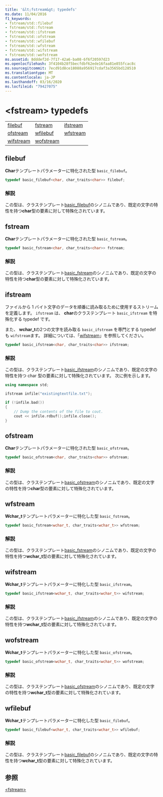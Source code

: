 ```yaml
---
title: '&lt;fstream&gt; typedefs'
ms.date: 11/04/2016
f1_keywords:
- fstream/std::filebuf
- fstream/std::fstream
- fstream/std::ifstream
- fstream/std::ofstream
- fstream/std::wfilebuf
- fstream/std::wfstream
- fstream/std::wifstream
- fstream/std::wofstream
ms.assetid: 8dddef2d-7f17-42a6-ba08-6f6f20597d23
ms.openlocfilehash: 3f4104b28f5becfdbf62ede16faa81e855fcac8c
ms.sourcegitcommit: 7ecd91d8ce18088a956917cdaf3a3565bd128510
ms.translationtype: MT
ms.contentlocale: ja-JP
ms.lasthandoff: 03/16/2020
ms.locfileid: "79427075"
---
```

# <a name="ltfstreamgt-typedefs"></a>&lt;fstream&gt; typedefs

||||
|-|-|-|
|[filebuf](#filebuf)|[fstream](#fstream)|[ifstream](#ifstream)|
|[ofstream](#ofstream)|[wfilebuf](#wfilebuf)|[wfstream](#wfstream)|
|[wifstream](#wifstream)|[wofstream](#wofstream)|

## <a name="filebuf"></a>  filebuf

**Char**テンプレートパラメーターに特化された型 `basic_filebuf`。

```cpp
typedef basic_filebuf<char, char_traits<char>> filebuf;
```

### <a name="remarks"></a>解説

この型は、クラステンプレート[basic_filebuf](../standard-library/basic-filebuf-class.md)のシノニムであり、既定の文字の特性を持つ**char**型の要素に対して特殊化されています。

## <a name="fstream"></a>fstream

**Char**テンプレートパラメーターに特化された型 `basic_fstream`。

```cpp
typedef basic_fstream<char, char_traits<char>> fstream;
```

### <a name="remarks"></a>解説

この型は、クラステンプレート[basic_fstream](../standard-library/basic-fstream-class.md)のシノニムであり、既定の文字の特性を持つ**char**型の要素に対して特殊化されています。

## <a name="ifstream"></a>  ifstream

ファイルから 1 バイト文字のデータを順番に読み取るために使用するストリームを定義します。 `ifstream` は、 **char**のクラステンプレート `basic_ifstream` を特殊化する typedef です。

また、 **wchar_t**の2つの文字を読み取る `basic_ifstream` を専門とする typedef も `wifstream`ます。 詳細については、「[wifstream](../standard-library/fstream-typedefs.md#wifstream)」を参照してください。

```cpp
typedef basic_ifstream<char, char_traits<char>> ifstream;
```

### <a name="remarks"></a>解説

この型は、クラステンプレート[basic_ifstream](../standard-library/basic-ifstream-class.md)のシノニムであり、既定の文字の特性を持つ char 型の要素に対して特殊化されています。 次に例を示します。

```cpp
using namespace std;

ifstream infile("existingtextfile.txt");

if (!infile.bad())
{
    // Dump the contents of the file to cout.
    cout << infile.rdbuf();infile.close();
}
```

## <a name="ofstream"></a>  ofstream

**Char**テンプレートパラメーターに特化された型 `basic_ofstream`。

```cpp
typedef basic_ofstream<char, char_traits<char>> ofstream;
```

### <a name="remarks"></a>解説

この型は、クラステンプレート[basic_ofstream](../standard-library/basic-ofstream-class.md)のシノニムであり、既定の文字の特性を持つ**char**型の要素に対して特殊化されています。

## <a name="wfstream"></a>  wfstream

**Wchar_t**テンプレートパラメーターに特化した型 `basic_fstream`。

```cpp
typedef basic_fstream<wchar_t, char_traits<wchar_t>> wfstream;
```

### <a name="remarks"></a>解説

この型は、クラステンプレート[basic_fstream](../standard-library/basic-fstream-class.md)のシノニムであり、既定の文字の特性を持つ**wchar_t**型の要素に対して特殊化されています。

## <a name="wifstream"></a>  wifstream

**Wchar_t**テンプレートパラメーターに特化した型 `basic_ifstream`。

```cpp
typedef basic_ifstream<wchar_t, char_traits<wchar_t>> wifstream;
```

### <a name="remarks"></a>解説

この型は、クラステンプレート[basic_ifstream](../standard-library/basic-ifstream-class.md)のシノニムであり、既定の文字の特性を持つ**wchar_t**型の要素に対して特殊化されています。

## <a name="wofstream"></a>  wofstream

**Wchar_t**テンプレートパラメーターに特化した型 `basic_ofstream`。

```cpp
typedef basic_ofstream<wchar_t, char_traits<wchar_t>> wofstream;
```

### <a name="remarks"></a>解説

この型は、クラステンプレート[basic_ofstream](../standard-library/basic-ofstream-class.md)のシノニムであり、既定の文字の特性を持つ**wchar_t**型の要素に対して特殊化されています。

## <a name="wfilebuf"></a>  wfilebuf

**Wchar_t**テンプレートパラメーターに特化した型 `basic_filebuf`。

```cpp
typedef basic_filebuf<wchar_t, char_traits<wchar_t>> wfilebuf;
```

### <a name="remarks"></a>解説

この型は、クラステンプレート[basic_filebuf](../standard-library/basic-filebuf-class.md)のシノニムであり、既定の文字の特性を持つ**wchar_t**型の要素に対して特殊化されています。

## <a name="see-also"></a>参照

[\<fstream>](../standard-library/fstream.md)
